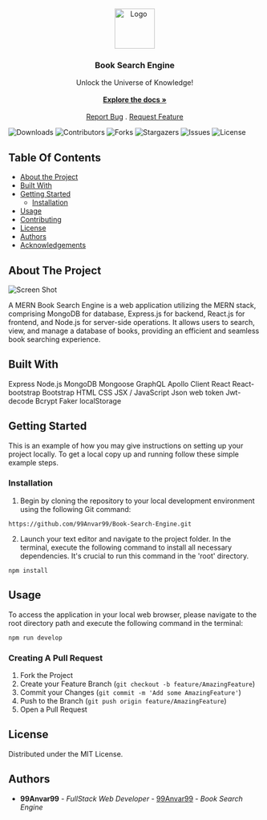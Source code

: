 <br/>
<p align="center">
  <a href="https://github.com/99Anvar99/Book-Search-Engine">
    <img src="https://img.freepik.com/premium-vector/book-search-logo-template-design-vector-emblem-design-concept-creative-symbol-icon_20029-172.jpg?w=2000" alt="Logo" width="80" height="80">
  </a>

  <h3 align="center">Book Search Engine</h3>

  <p align="center">
    Unlock the Universe of Knowledge!
    <br/>
    <br/>
    <a href="https://github.com/99Anvar99/Book-Search-Engine"><strong>Explore the docs »</strong></a>
    <br/>
    <br/>
    <a href="https://github.com/99Anvar99/Book-Search-Engine/issues">Report Bug</a>
    .
    <a href="https://github.com/99Anvar99/Book-Search-Engine/issues">Request Feature</a>
  </p>
</p>

![Downloads](https://img.shields.io/github/downloads/99Anvar99/Book-Search-Engine/total) ![Contributors](https://img.shields.io/github/contributors/99Anvar99/Book-Search-Engine?color=dark-green) ![Forks](https://img.shields.io/github/forks/99Anvar99/Book-Search-Engine?style=social) ![Stargazers](https://img.shields.io/github/stars/99Anvar99/Book-Search-Engine?style=social) ![Issues](https://img.shields.io/github/issues/99Anvar99/Book-Search-Engine) ![License](https://img.shields.io/github/license/99Anvar99/Book-Search-Engine) 

## Table Of Contents

* [About the Project](#about-the-project)
* [Built With](#built-with)
* [Getting Started](#getting-started)
  * [Installation](#installation)
* [Usage](#usage)
* [Contributing](#contributing)
* [License](#license)
* [Authors](#authors)
* [Acknowledgements](#acknowledgements)

## About The Project

![Screen Shot](https://media.discordapp.net/attachments/1082637369804599370/1161012754983952474/image.png?ex=6536c063&is=65244b63&hm=b7132f0b43283978876cb4187f66b0c86972038265c8e3796339f497c595ab6b&=&width=1351&height=671)

A MERN Book Search Engine is a web application utilizing the MERN stack, comprising MongoDB for database, Express.js for backend, React.js for frontend, and Node.js for server-side operations. It allows users to search, view, and manage a database of books, providing an efficient and seamless book searching experience.

## Built With

Express
Node.js
MongoDB
Mongoose
GraphQL
Apollo Client
React
React-bootstrap
Bootstrap
HTML
CSS
JSX / JavaScript
Json web token
Jwt-decode
Bcrypt
Faker
localStorage

## Getting Started

This is an example of how you may give instructions on setting up your project locally.
To get a local copy up and running follow these simple example steps.

### Installation

1) Begin by cloning the repository to your local development environment using the following Git command:
```
https://github.com/99Anvar99/Book-Search-Engine.git
```

2) Launch your text editor and navigate to the project folder. In the terminal, execute the following command to install all necessary dependencies. It's crucial to run this command in the 'root' directory.
```
npm install
```

## Usage

To access the application in your local web browser, please navigate to the root directory path and execute the following command in the terminal:
```
npm run develop
```

### Creating A Pull Request

1. Fork the Project
2. Create your Feature Branch (`git checkout -b feature/AmazingFeature`)
3. Commit your Changes (`git commit -m 'Add some AmazingFeature'`)
4. Push to the Branch (`git push origin feature/AmazingFeature`)
5. Open a Pull Request

## License

Distributed under the MIT License.

## Authors

* **99Anvar99** - *FullStack Web Developer* - [99Anvar99](https://github.com/99Anvar99/) - *Book Search Engine*
